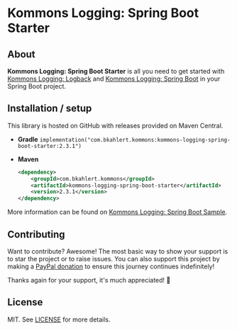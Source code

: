 # Kommons Logging: Spring Boot Starter

## About

**Kommons Logging: Spring Boot Starter** is all you need to get started with [Kommons Logging: Logback](../kommons-logging-logback)
and [Kommons Logging: Spring Boot](../kommons-logging-spring-boot) in your Spring Boot project.

## Installation / setup

This library is hosted on GitHub with releases provided on Maven Central.

* **Gradle** `implementation("com.bkahlert.kommons:kommons-logging-spring-boot-starter:2.3.1")`

* **Maven**
  ```xml
  <dependency>
      <groupId>com.bkahlert.kommons</groupId>
      <artifactId>kommons-logging-spring-boot-starter</artifactId>
      <version>2.3.1</version>
  </dependency>
  ```

More information can be found on [Kommons Logging: Spring Boot Sample](kommons-logging-spring-boot-sample).

## Contributing

Want to contribute?
Awesome!
The most basic way to show your support is to star the project or to raise issues.
You can also support this project by making a [PayPal donation](https://www.paypal.me/bkahlert) to ensure this journey continues indefinitely!

Thanks again for your support, it's much appreciated! :pray:

## License

MIT. See [LICENSE](../../LICENSE) for more details.
